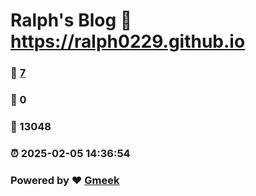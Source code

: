 # Ralph's Blog :link: https://ralph0229.github.io 
### :page_facing_up: [7](https://ralph0229.github.io/tag.html) 
### :speech_balloon: 0 
### :hibiscus: 13048 
### :alarm_clock: 2025-02-05 14:36:54 
### Powered by :heart: [Gmeek](https://github.com/Meekdai/Gmeek)
